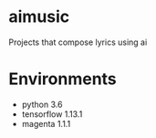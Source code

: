 # aimusic
Projects that compose lyrics using ai

# Environments
* python 3.6
* tensorflow 1.13.1
* magenta 1.1.1
